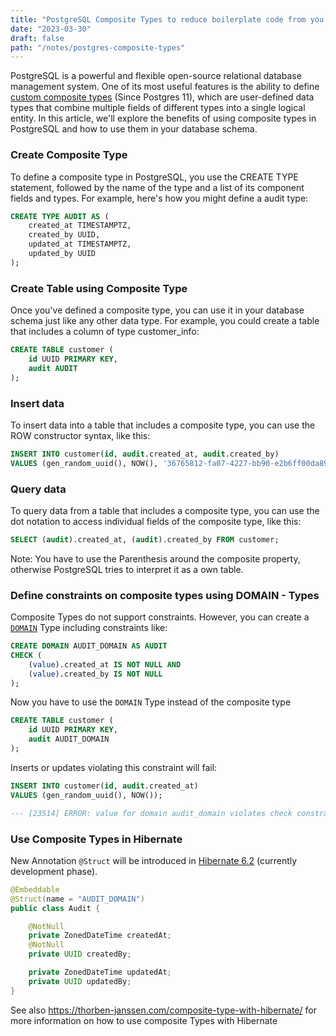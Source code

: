 ```yaml
---
title: "PostgreSQL Composite Types to reduce boilerplate code from you database schema"
date: "2023-03-30"
draft: false
path: "/notes/postgres-composite-types"
---
```


PostgreSQL is a powerful and flexible open-source relational database management system. One of its most useful features is the ability to define [custom composite types](https://www.postgresql.org/docs/current/rowtypes.html) (Since Postgres 11), which are user-defined data types that combine multiple fields of different types into a single logical entity. In this article, we'll explore the benefits of using composite types in PostgreSQL and how to use them in your database schema.

### Create Composite Type

To define a composite type in PostgreSQL, you use the CREATE TYPE statement, followed by the name of the type and a list of its component fields and types. For example, here's how you might define a audit type:

```sql
CREATE TYPE AUDIT AS (
    created_at TIMESTAMPTZ,
    created_by UUID,
    updated_at TIMESTAMPTZ,
    updated_by UUID
);
```
### Create Table using Composite Type

Once you've defined a composite type, you can use it in your database schema just like any other data type. For example, you could create a table that includes a column of type customer_info:

```sql
CREATE TABLE customer (
    id UUID PRIMARY KEY,
    audit AUDIT
);
```

### Insert data

To insert data into a table that includes a composite type, you can use the ROW constructor syntax, like this:

```sql
INSERT INTO customer(id, audit.created_at, audit.created_by)
VALUES (gen_random_uuid(), NOW(), '36765812-fa07-4227-bb90-e2b6ff00da89');
```

### Query data

To query data from a table that includes a composite type, you can use the dot notation to access individual fields of the composite type, like
this:

```sql
SELECT (audit).created_at, (audit).created_by FROM customer;
```

Note: You have to use the Parenthesis around the composite property, otherwise PostgreSQL tries to interpret it as a own table.

### Define constraints on composite types using DOMAIN - Types

Composite Types do not support constraints. However, you can create a [`DOMAIN`](https://www.postgresql.org/docs/current/sql-createdomain.html) Type including constraints like:

```sql
CREATE DOMAIN AUDIT_DOMAIN AS AUDIT
CHECK (
    (value).created_at IS NOT NULL AND
    (value).created_by IS NOT NULL
);
```

Now you have to use the `DOMAIN` Type instead of the composite type

``` sql
CREATE TABLE customer (
    id UUID PRIMARY KEY,
    audit AUDIT_DOMAIN
);
```

Inserts or updates violating this constraint will fail:

```sql
INSERT INTO customer(id, audit.created_at)
VALUES (gen_random_uuid(), NOW());

--- [23514] ERROR: value for domain audit_domain violates check constraint "audit_domain_check"
```

### Use Composite Types in Hibernate

New Annotation `@Struct` will be introduced in [Hibernate 6.2](https://hibernate.org/orm/releases/6.2/) (currently development phase).

```java
@Embeddable
@Struct(name = "AUDIT_DOMAIN")
public class Audit {

    @NotNull
    private ZonedDateTime createdAt;
    @NotNull
    private UUID createdBy;

    private ZonedDateTime updatedAt;
    private UUID updatedBy;
}
```

See also https://thorben-janssen.com/composite-type-with-hibernate/ for more information on how to use composite Types with Hibernate
